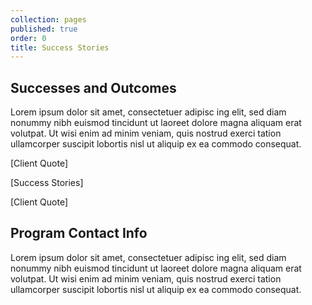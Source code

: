 ```yaml
---
collection: pages
published: true
order: 0
title: Success Stories
---
```

## Successes and Outcomes
Lorem ipsum dolor sit amet, consectetuer adipisc
ing elit, sed diam nonummy nibh euismod tincidunt ut laoreet dolore magna aliquam erat volutpat. Ut wisi enim ad minim veniam, quis nostrud exerci tation ullamcorper suscipit lobortis nisl ut aliquip ex ea commodo consequat.

[Client Quote]

[Success Stories]

[Client Quote]

## Program Contact Info
Lorem ipsum dolor sit amet, consectetuer adipisc
ing elit, sed diam nonummy nibh euismod tincidunt ut laoreet dolore magna aliquam erat volutpat. Ut wisi enim ad minim veniam, quis nostrud exerci tation ullamcorper suscipit lobortis nisl ut aliquip ex ea commodo consequat.